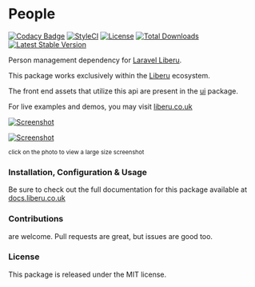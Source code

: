 # People

[![Codacy Badge](https://app.codacy.com/project/badge/Grade/be960df08ec54574941a262c824dc35e)](https://www.codacy.com/gh/laravel-liberu/people?utm_source=github.com&amp;utm_medium=referral&amp;utm_content=laravel-liberu/people&amp;utm_campaign=Badge_Grade)
[![StyleCI](https://github.styleci.io/repos/151952913/shield?branch=master)](https://github.styleci.io/repos/151952913)
[![License](https://poser.pugx.org/laravel-liberu/people/license)](https://packagist.org/packages/laravel-liberu/people)
[![Total Downloads](https://poser.pugx.org/laravel-liberu/people/downloads)](https://packagist.org/packages/laravel-liberu/people)
[![Latest Stable Version](https://poser.pugx.org/laravel-liberu/people/version)](https://packagist.org/packages/laravel-liberu/people)

Person management dependency for [Laravel Liberu](https://github.com/laravel-liberu/Liberu).

This package works exclusively within the [Liberu](https://github.com/laravel-liberu/Liberu) ecosystem.

The front end assets that utilize this api are present in the [ui](https://github.com/liberu-ui/ui) package.

For live examples and demos, you may visit [liberu.co.uk](https://www.liberu.co.uk)

[![Screenshot](https://laravel-liberu.github.io/people/screenshots/bulma_001_thumb.png)](https://laravel-liberu.github.io/people/screenshots/bulma_001.png)

[![Screenshot](https://laravel-liberu.github.io/people/screenshots/bulma_002_thumb.png)](https://laravel-liberu.github.io/people/screenshots/bulma_002.png)

<sup>click on the photo to view a large size screenshot</sup>

### Installation, Configuration & Usage

Be sure to check out the full documentation for this package available at [docs.liberu.co.uk](https://docs.liberu.co.uk/backend/people.html)

### Contributions

are welcome. Pull requests are great, but issues are good too.

### License

This package is released under the MIT license.
